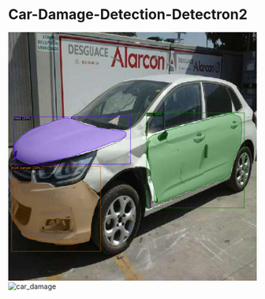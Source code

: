 # Car-Damage-Detection-Detectron2
<img width="681" alt="car_damage" src="https://github.com/vaidande/Car-Damage-Detection-Detectron2/blob/19be36fa2e537af62e7860d922d81f9b9e150da3/car_damage.png">
<img width="881" alt="car_damage" src="https://github.com/vaidande/Car-Damage-Detection-Detectron2/blob/19be36fa2e537af62e7860d922d81f9b9e150da3/video.gif">
